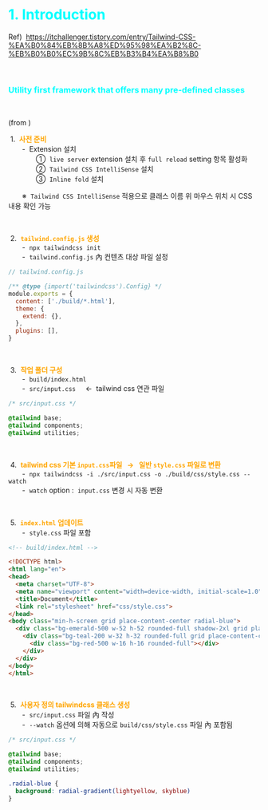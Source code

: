 # <span style="color:cyan">1. Introduction</span>

Ref) &nbsp;https://itchallenger.tistory.com/entry/Tailwind-CSS-%EA%B0%84%EB%8B%A8%ED%95%98%EA%B2%8C-%EB%B0%B0%EC%9B%8C%EB%B3%B4%EA%B8%B0

<br />

### <span style="color:cyan"><b>Utility first framework that offers many pre-defined classes</b></span>

 
<br />

(from )

&nbsp;1. &nbsp;<span style="color:orange"><b>사전 준비</b></span>  
&nbsp; &nbsp; &nbsp; &nbsp;- &nbsp;Extension 설치  
&nbsp; &nbsp; &nbsp; &nbsp; &nbsp; &nbsp; &nbsp; ① &nbsp;`live server` extension 설치 후 `full reload` setting 항목 활성화  
&nbsp; &nbsp; &nbsp; &nbsp; &nbsp; &nbsp; &nbsp; ② &nbsp;`Tailwind CSS IntelliSense` 설치  
&nbsp; &nbsp; &nbsp; &nbsp; &nbsp; &nbsp; &nbsp; ③ &nbsp;`Inline fold` 설치

&nbsp; &nbsp; &nbsp; &nbsp;※ &nbsp;`Tailwind CSS IntelliSense` 적용으로 클래스 이름 위 마우스 위치 시 CSS 내용 확인 가능  

<br />

&nbsp;2. &nbsp;<span style="color:orange"><b>`tailwind.config.js` 생성</b></span>  
&nbsp; &nbsp; &nbsp; &nbsp;- &nbsp;`npx tailwindcss init`  
&nbsp; &nbsp; &nbsp; &nbsp;- &nbsp;`tailwind.config.js` 內 컨텐츠 대상 파일 설정

```js
// tailwind.config.js

/** @type {import('tailwindcss').Config} */
module.exports = {
  content: ['./build/*.html'],
  theme: {
    extend: {},
  },
  plugins: [],
}
```
<br />

&nbsp;3. &nbsp;<span style="color:orange"><b>작업 폴더 구성</b></span>  
&nbsp; &nbsp; &nbsp; &nbsp;- &nbsp;`build/index.html`  
&nbsp; &nbsp; &nbsp; &nbsp;- &nbsp;`src/input.css` &nbsp; &nbsp; &larr; &nbsp;tailwind css 연관 파일

```css
/* src/input.css */

@tailwind base;
@tailwind components;
@tailwind utilities;
```
<br />

&nbsp;4. &nbsp;<span style="color:orange"><b>tailwind css 기본 `input.css`파일 &nbsp; &rarr; &nbsp; 일반 `style.css` 파일로 변환</b></span>  
&nbsp; &nbsp; &nbsp; &nbsp;- &nbsp;`npx tailwindcss -i ./src/input.css -o ./build/css/style.css --watch`  
&nbsp; &nbsp; &nbsp; &nbsp;- &nbsp;`watch` option : &nbsp;`input.css` 변경 시 자동 변환  

<br />

&nbsp;5. &nbsp;<span style="color:orange"><b>`index.html` 업데이트</b></span>  
&nbsp; &nbsp; &nbsp; &nbsp;- &nbsp;`style.css` 파일 포함  


```html
<!-- build/index.html -->

<!DOCTYPE html>
<html lang="en">
<head>
  <meta charset="UTF-8">
  <meta name="viewport" content="width=device-width, initial-scale=1.0">
  <title>Document</title>
  <link rel="stylesheet" href="css/style.css">
</head>
<body class="min-h-screen grid place-content-center radial-blue">
  <div class="bg-emerald-500 w-52 h-52 rounded-full shadow-2xl grid place-content-center">
    <div class="bg-teal-200 w-32 h-32 rounded-full grid place-content-center">
      <div class="bg-red-500 w-16 h-16 rounded-full"></div>
    </div>
  </div>
</body>
</html>
```

<br />

&nbsp;5. &nbsp;<span style="color:orange"><b>사용자 정의 tailwindcss 클래스 생성</b></span>  
&nbsp; &nbsp; &nbsp; &nbsp;- &nbsp;`src/input.css` 파일 內 작성  
&nbsp; &nbsp; &nbsp; &nbsp;- &nbsp;`--watch` 옵션에 의해 자동으로 `build/css/style.css` 파일 內 포함됨  

```css 
/* src/input.css */

@tailwind base;
@tailwind components;
@tailwind utilities;

.radial-blue {
  background: radial-gradient(lightyellow, skyblue)
}
```


